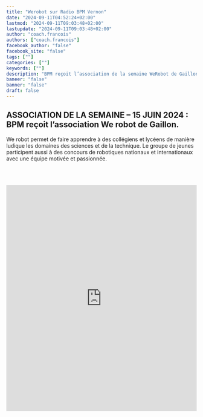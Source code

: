 ```yaml
---
title: "Werobot sur Radio BPM Vernon"
date: "2024-09-11T04:52:24+02:00"
lastmod: "2024-09-11T09:03:48+02:00"
lastupdate: "2024-09-11T09:03:48+02:00"
author: "coach.francois"
authors: ["coach.francois"]
facebook_author: "false"
facebook_site: "false"
tags: [""]
categories: [""]
keywords: [""]
description: "BPM reçoit l’association de la semaine WeRobot de Gaillon"
baneer: "false"
banner: "false"
draft: false
---
```

## ASSOCIATION DE LA SEMAINE – 15 JUIN 2024 : BPM reçoit l’association We robot de Gaillon.
We robot permet de faire apprendre à des collégiens et lycéens de manière ludique les domaines des sciences et de la technique. Le groupe de jeunes participent aussi à des concours de robotiques nationaux et internationaux avec une équipe motivée et passionnée.

<br><br>
<iframe width="100%" height="597"src="https://www.youtube.com/embed/VZNkaO2lQJE?cc_load_policy=1&cc_lang_pref=fr&hl=fr-FR&autohide=2&wmode=transparent" allowfullscreen="true" style="border:0"></iframe>


